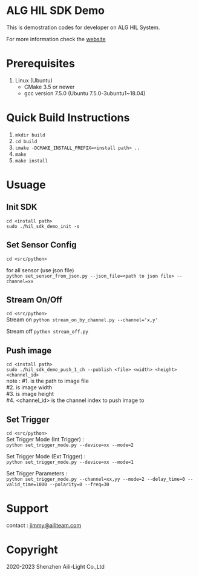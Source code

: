 ALG HIL SDK Demo
====================================  

This is demostration codes for developer on ALG HIL System.

For more information check the [website](https://aili-light.com)

# Prerequisites
1. Linux (Ubuntu)
   * CMake 3.5 or newer
   * gcc version 7.5.0 (Ubuntu 7.5.0-3ubuntu1~18.04)

# Quick Build Instructions
1.  `mkdir build`  
2.  `cd build`  
3.  `cmake -DCMAKE_INSTALL_PREFIX=<install path> ..`  
4.  `make`  
5.  `make install`  

# Usuage
Init SDK
------------------------------------
   `cd <install path>`  
   `sudo ./hil_sdk_demo_init -s`   

Set Sensor Config
------------------------------------
   `cd <src/python>`  

   for all sensor (use json file)  
   `python set_sensor_from_json.py --json_file=<path to json file> --channel=xx`  

Stream On/Off
------------------------------------
   `cd <src/python>`  
   Stream on
   `python stream_on_by_channel.py --channel='x,y'`  
   
   Stream off
   `python stream_off.py`  

Push image
------------------------------------
   `cd <install path>`  
   `sudo ./hil_sdk_demo_push_1_ch --publish <file> <width> <height> <channel_id>`  
   note : #1. <file> is the path to image file    
          #2. <width> is image width  
          #3. <height> is image height  
          #4. <channel_id> is the channel index to push image to   

Set Trigger
------------------------------------
   `cd <src/python>`  
   Set Trigger Mode (Int Trigger) :  
   `python set_trigger_mode.py --device=xx --mode=2`  
   
   Set Trigger Mode (Ext Trigger) :  
   `python set_trigger_mode.py --device=xx --mode=1`  
   
   Set Trigger Parameters :  
   `python set_trigger_mode.py --channel=xx,yy --mode=2 --delay_time=0 --valid_time=1000 --polarity=0 --freq=30`  

# Support
contact : jimmy@ailiteam.com

# Copyright
2020-2023 Shenzhen Aili-Light Co.,Ltd  